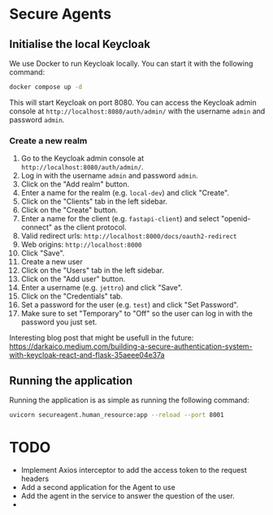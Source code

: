 # Secure Agents

## Initialise the local Keycloak 
We use Docker to run Keycloak locally. You can start it with the following command:

```bash
docker compose up -d
```
This will start Keycloak on port 8080. You can access the Keycloak admin console at `http://localhost:8080/auth/admin/` with the username `admin` and password `admin`.

### Create a new realm
1. Go to the Keycloak admin console at `http://localhost:8080/auth/admin/`.
2. Log in with the username `admin` and password `admin`.
3. Click on the "Add realm" button.
4. Enter a name for the realm (e.g. `local-dev`) and click "Create".
5. Click on the "Clients" tab in the left sidebar.
6. Click on the "Create" button.
7. Enter a name for the client (e.g. `fastapi-client`) and select "openid-connect" as the client protocol.
8. Valid redirect urls: `http://localhost:8000/docs/oauth2-redirect`
9. Web origins: `http://localhost:8000`
10. Click "Save".
11. Create a new user
12. Click on the "Users" tab in the left sidebar.
13. Click on the "Add user" button.
14. Enter a username (e.g. `jettro`) and click "Save".
15. Click on the "Credentials" tab.
16. Set a password for the user (e.g. `test`) and click "Set Password".
17. Make sure to set "Temporary" to "Off" so the user can log in with the password you just set.

Interesting blog post that might be usefull in the future:
https://darkaico.medium.com/building-a-secure-authentication-system-with-keycloak-react-and-flask-35aeee04e37a



## Running the application
Running the application is as simple as running the following command:

```bash
uvicorn secureagent.human_resource:app --reload --port 8001
```

# TODO
- Implement Axios interceptor to add the access token to the request headers
- Add a second application for the Agent to use
- Add the agent in the service to answer the question of the user.
- 